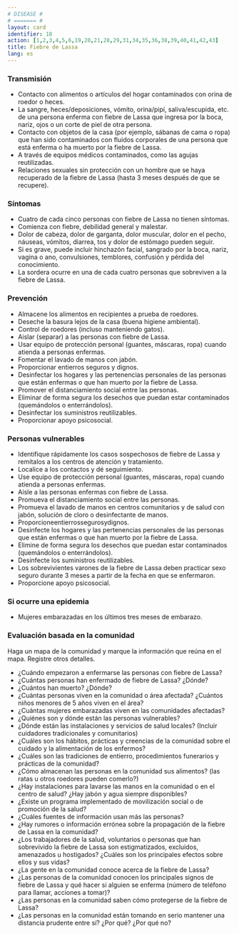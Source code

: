 ```yaml
---
# DISEASE #
# ======= #
layout: card
identifier: 18
action: [1,2,3,4,5,6,19,20,21,28,29,31,34,35,36,38,39,40,41,42,43]
title: Fiebre de Lassa
lang: es
---
```


### Transmisión

- Contacto con alimentos o artículos del hogar contaminados con orina de roedor o heces.
- La sangre, heces/deposiciones, vómito, orina/pipí, saliva/escupida, etc. de una persona enferma con fiebre de Lassa que ingresa por la boca, nariz, ojos o un corte de piel de otra persona.
- Contacto con objetos de la casa (por ejemplo, sábanas de cama o ropa) que han sido contaminados con fluidos corporales de una persona que está enferma o ha muerto por la fiebre de Lassa.
- A través de equipos médicos contaminados, como las agujas reutilizadas.
- Relaciones sexuales sin protección con un hombre que se haya recuperado de la fiebre de Lassa (hasta 3 meses después de que se recupere).

### Síntomas

- Cuatro de cada cinco personas con fiebre de Lassa no tienen síntomas.
- Comienza con fiebre, debilidad general y malestar.
- Dolor de cabeza, dolor de garganta, dolor muscular, dolor en el pecho, náuseas, vómitos, diarrea, tos y dolor de estómago pueden seguir.
- Si es grave, puede incluir hinchazón facial, sangrado por la boca, nariz, vagina o ano, convulsiones, temblores, confusión y pérdida del conocimiento.
- La sordera ocurre en una de cada cuatro personas que sobreviven a la fiebre de Lassa.

### Prevención

- Almacene los alimentos en recipientes a prueba de roedores.
- Deseche la basura lejos de la casa (buena higiene ambiental).
- Control de roedores (incluso manteniendo gatos).
- Aislar (separar) a las personas con fiebre de Lassa.
- Usar equipo de protección personal (guantes, máscaras, ropa) cuando atienda a personas enfermas.
- Fomentar el lavado de manos con jabón.
- Proporcionar entierros seguros y dignos.
- Desinfectar los hogares y las pertenencias personales de las personas que están enfermas o que han muerto por la fiebre de Lassa.
- Promover el distanciamiento social entre las personas.
- Eliminar de forma segura los desechos que puedan estar contaminados (quemándolos o enterrándolos).
- Desinfectar los suministros reutilizables.
- Proporcionar apoyo psicosocial.

### Personas vulnerables

- Identifique rápidamente los casos sospechosos de fiebre de Lassa y remítalos a los centros de atención y tratamiento.
- Localice a los contactos y dé seguimiento.
- Use equipo de protección personal (guantes, máscaras, ropa) cuando atienda a personas enfermas.
- Aísle a las personas enfermas con fiebre de Lassa.
- Promueva el distanciamiento social entre las personas.
- Promueva el lavado de manos en centros comunitarios y de salud con jabón, solución de cloro o desinfectante de manos.
- Proporcioneentierrossegurosydignos.
- Desinfecte los hogares y las pertenencias personales de las personas que están enfermas o que han muerto por la fiebre de Lassa.
- Elimine de forma segura los desechos que puedan estar contaminados (quemándolos o enterrándolos).
- Desinfecte los suministros reutilizables.
- Los sobrevivientes varones de la fiebre de Lassa deben practicar sexo seguro durante 3 meses a partir de la fecha en que se enfermaron.
- Proporcione apoyo psicosocial.

### Si ocurre una epidemia

- Mujeres embarazadas en los últimos tres meses de embarazo.

### Evaluación basada en la comunidad

Haga un mapa de la comunidad y marque la información que reúna en el mapa. Registre otros detalles.
- ¿Cuándo empezaron a enfermarse las personas con fiebre de Lassa?
- ¿Cuántas personas han enfermado de fiebre de Lassa? ¿Dónde?
- ¿Cuántos han muerto? ¿Dónde?
- ¿Cuántas personas viven en la comunidad o área afectada? ¿Cuántos niños menores de 5 años viven en el área?
- ¿Cuántas mujeres embarazadas viven en las comunidades afectadas?
- ¿Quiénes son y dónde están las personas vulnerables?
- ¿Dónde están las instalaciones y servicios de salud locales? (Incluir cuidadores tradicionales y comunitarios)
- ¿Cuáles son los hábitos, prácticas y creencias de la comunidad sobre el cuidado y la alimentación de los enfermos?
- ¿Cuáles son las tradiciones de entierro, procedimientos funerarios y prácticas de la comunidad?
- ¿Cómo almacenan las personas en la comunidad sus alimentos? (las ratas u otros roedores pueden comerlo?)
- ¿Hay instalaciones para lavarse las manos en la comunidad o en el centro de salud? ¿Hay jabón y agua siempre disponibles?
- ¿Existe un programa implementado de movilización social o de promoción de la salud?
- ¿Cuáles fuentes de información usan más las personas?
- ¿Hay rumores o información errónea sobre la propagación de la fiebre de Lassa en la comunidad?
- ¿Los trabajadores de la salud, voluntarios o personas que han sobrevivido la fiebre de Lassa son estigmatizados, excluidos, amenazados u hostigados? ¿Cuáles son los principales efectos sobre ellos y sus vidas?
- ¿La gente en la comunidad conoce acerca de la fiebre de Lassa?
- ¿Las personas de la comunidad conocen los principales signos de fiebre de Lassa y qué hacer si alguien se enferma (número de teléfono para llamar, acciones a tomar)?
- ¿Las personas en la comunidad saben cómo protegerse de la fiebre de Lassa?
- ¿Las personas en la comunidad están tomando en serio mantener una distancia prudente entre sí? ¿Por qué? ¿Por qué no?
